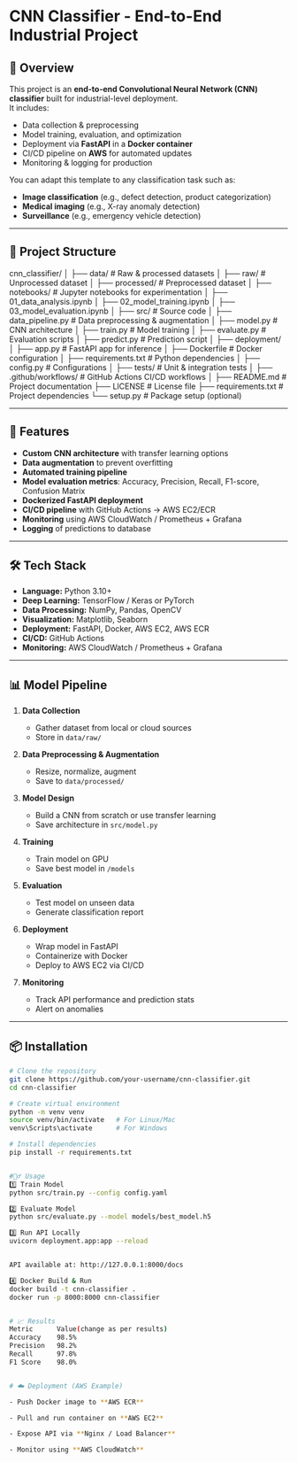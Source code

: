 # CNN Classifier - End-to-End Industrial Project

## 📌 Overview
This project is an **end-to-end Convolutional Neural Network (CNN) classifier** built for industrial-level deployment.  
It includes:
- Data collection & preprocessing
- Model training, evaluation, and optimization
- Deployment via **FastAPI** in a **Docker container**
- CI/CD pipeline on **AWS** for automated updates
- Monitoring & logging for production

You can adapt this template to any classification task such as:
- **Image classification** (e.g., defect detection, product categorization)
- **Medical imaging** (e.g., X-ray anomaly detection)
- **Surveillance** (e.g., emergency vehicle detection)

---

## 📂 Project Structure
cnn_classifier/
│
├── data/ # Raw & processed datasets
│ ├── raw/ # Unprocessed dataset
│ ├── processed/ # Preprocessed dataset
│
├── notebooks/ # Jupyter notebooks for experimentation
│ ├── 01_data_analysis.ipynb
│ ├── 02_model_training.ipynb
│ ├── 03_model_evaluation.ipynb
│
├── src/ # Source code
│ ├── data_pipeline.py # Data preprocessing & augmentation
│ ├── model.py # CNN architecture
│ ├── train.py # Model training
│ ├── evaluate.py # Evaluation scripts
│ ├── predict.py # Prediction script
│
├── deployment/
│ ├── app.py # FastAPI app for inference
│ ├── Dockerfile # Docker configuration
│ ├── requirements.txt # Python dependencies
│ ├── config.py # Configurations
│
├── tests/ # Unit & integration tests
│
├── .github/workflows/ # GitHub Actions CI/CD workflows
│
├── README.md # Project documentation
├── LICENSE # License file
├── requirements.txt # Project dependencies
└── setup.py # Package setup (optional)


---

## 🚀 Features
- **Custom CNN architecture** with transfer learning options
- **Data augmentation** to prevent overfitting
- **Automated training pipeline**
- **Model evaluation metrics**: Accuracy, Precision, Recall, F1-score, Confusion Matrix
- **Dockerized FastAPI deployment**
- **CI/CD pipeline** with GitHub Actions → AWS EC2/ECR
- **Monitoring** using AWS CloudWatch / Prometheus + Grafana
- **Logging** of predictions to database

---

## 🛠️ Tech Stack
- **Language:** Python 3.10+
- **Deep Learning:** TensorFlow / Keras or PyTorch
- **Data Processing:** NumPy, Pandas, OpenCV
- **Visualization:** Matplotlib, Seaborn
- **Deployment:** FastAPI, Docker, AWS EC2, AWS ECR
- **CI/CD:** GitHub Actions
- **Monitoring:** AWS CloudWatch / Prometheus + Grafana

---

## 📊 Model Pipeline
1. **Data Collection**
   - Gather dataset from local or cloud sources
   - Store in `data/raw/`

2. **Data Preprocessing & Augmentation**
   - Resize, normalize, augment
   - Save to `data/processed/`

3. **Model Design**
   - Build a CNN from scratch or use transfer learning
   - Save architecture in `src/model.py`

4. **Training**
   - Train model on GPU
   - Save best model in `/models`

5. **Evaluation**
   - Test model on unseen data
   - Generate classification report

6. **Deployment**
   - Wrap model in FastAPI
   - Containerize with Docker
   - Deploy to AWS EC2 via CI/CD

7. **Monitoring**
   - Track API performance and prediction stats
   - Alert on anomalies

---

## 📦 Installation
```bash
# Clone the repository
git clone https://github.com/your-username/cnn-classifier.git
cd cnn-classifier

# Create virtual environment
python -m venv venv
source venv/bin/activate   # For Linux/Mac
venv\Scripts\activate      # For Windows

# Install dependencies
pip install -r requirements.txt


#🏃‍♂️ Usage
1️⃣ Train Model
python src/train.py --config config.yaml

2️⃣ Evaluate Model
python src/evaluate.py --model models/best_model.h5

3️⃣ Run API Locally
uvicorn deployment.app:app --reload


API available at: http://127.0.0.1:8000/docs

4️⃣ Docker Build & Run
docker build -t cnn-classifier .
docker run -p 8000:8000 cnn-classifier


# 📈 Results
Metric	    Value(change as per results)
Accuracy	98.5%
Precision	98.2%
Recall	    97.8%
F1 Score	98.0%


# ☁️ Deployment (AWS Example)

- Push Docker image to **AWS ECR**

- Pull and run container on **AWS EC2**

- Expose API via **Nginx / Load Balancer**

- Monitor using **AWS CloudWatch**